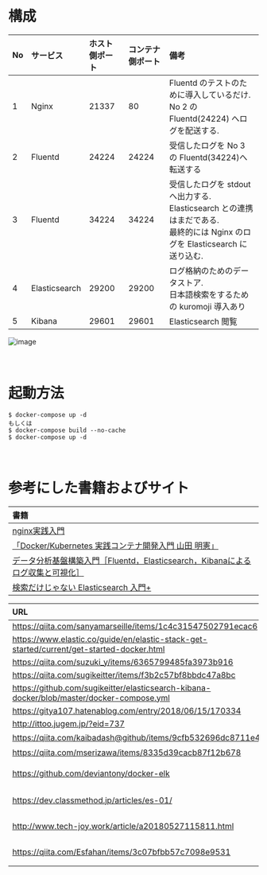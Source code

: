 # 構成

| No | サービス | ホスト側ポート | コンテナ側ポート | 備考 |
|:--|:--|:--|:--|:--|
| 1 | Nginx | 21337 | 80 | Fluentd のテストのために導入しているだけ.<br/>No 2 の Fluentd(24224) へログを配送する. |
| 2 | Fluentd | 24224 | 24224 | 受信したログを No 3 の Fluentd(34224)へ転送する |
| 3 | Fluentd | 34224 | 34224 | 受信したログを stdout へ出力する.<br/>Elasticsearch との連携はまだである.<br/>最終的には Nginx のログを Elasticsearch に送り込む.|
| 4 | Elasticsearch | 29200 | 29200 | ログ格納のためのデータストア.<br/>日本語検索をするための kuromoji 導入あり |
| 5 | Kibana | 29601 | 29601 | Elasticsearch 閲覧 |

![image](https://user-images.githubusercontent.com/86971991/128673300-6a2ba969-6c0c-4fc1-85fc-d22261379f0e.png)

　

# 起動方法

```
$ docker-compose up -d
もしくは
$ docker-compose build --no-cache
$ docker-compose up -d
```

　

# 参考にした書籍およびサイト

|書籍|
|:---|
|[nginx実践入門](https://gihyo.jp/book/2016/978-4-7741-7866-0)|
|[「Docker/Kubernetes 実践コンテナ開発入門  山田 明憲」](https://gihyo.jp/book/2018/978-4-297-10033-9)|
|[データ分析基盤構築入門［Fluentd，Elasticsearch，Kibanaによるログ収集と可視化］](https://gihyo.jp/book/2017/978-4-7741-9218-5)|
|[検索だけじゃない Elasticsearch 入門+](https://booth.pm/ja/items/1031664)|


|URL|一言|
|:--|:---|
|https://qiita.com/sanyamarseille/items/1c4c31547502791ecac6||
|https://www.elastic.co/guide/en/elastic-stack-get-started/current/get-started-docker.html||
|https://qiita.com/suzuki_y/items/6365799485fa3973b916||
|https://qiita.com/sugikeitter/items/f3b2c57bf8bbdc47a8bc||
|https://github.com/sugikeitter/elasticsearch-kibana-docker/blob/master/docker-compose.yml||
|https://gitya107.hatenablog.com/entry/2018/06/15/170334||
|http://ittoo.jugem.jp/?eid=737||
|https://qiita.com/kaibadash@github/items/9cfb532696dc8711e408|日本語検索を可能にする|
|https://qiita.com/mserizawa/items/8335d39cacb87f12b678|日本語検索を可能にする|
|https://github.com/deviantony/docker-elk|ELK を構築するための docker-compose が公開されている|
|https://dev.classmethod.jp/articles/es-01/|index, document, type の説明が簡潔に RDMS に例えられていて良かった|
|http://www.tech-joy.work/article/a20180527115811.html|/etc/elasticsearch/elasticsearch.yml の記述例と説明あり|
|https://qiita.com/Esfahan/items/3c07bfbb57c7098e9531|3台に Elasticsearch を導入した場合の手順あり|

